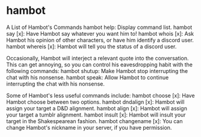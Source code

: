 # hambot

A List of Hambot's Commands
  hambot help: Display command list.
  hambot say [x]: Have Hambot say whatever you want him to!
  hambot whois [x]: Ask Hambot his opinion of other characters, or have him identify a discord user.
  hambot whereis [x]: Hambot will tell you the status of a discord user.

Occasionally, Hambot will interject a relevant quote into the conversation. This can get annoying, so you can control his eavesdropping habit with the following commands:
  hambot shutup: Make Hambot stop interrupting the chat with his nonsense.
  hambot speak: Allow Hambot to continue interrupting the chat with his nonsense.

Some of Hambot's less useful commands include:
  hambot choose [x]: Have Hambot choose between two options.
  hambot dndalign [x]: Hambot will assign your target a D&D alignment.
  hambot align [x]: Hambot will assign your target a tumblr alignment.
  hambot insult [x]: Hambot will insult your target in the Shakespearean fashion.
  hambot changename [x]: You can change Hambot's nickname in your server, if you have permission.
